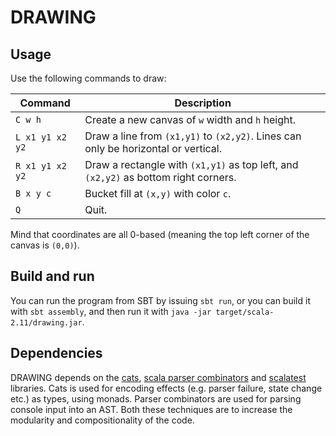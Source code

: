 # DRAWING

## Usage

Use the following commands to draw:

| Command | Description |
| --- | --- |
| `C w h` | Create a new canvas of `w` width and `h` height. | 
| `L x1 y1 x2 y2` | Draw a line from `(x1,y1)` to `(x2,y2)`. Lines can only be horizontal or vertical. |
| `R x1 y1 x2 y2` | Draw a rectangle with `(x1,y1)` as top left, and `(x2,y2)` as bottom right corners. |
| `B x y c` | Bucket fill at `(x,y)` with color `c`. |
| `Q` | Quit. |

Mind that coordinates are all 0-based (meaning the top left corner of the canvas is `(0,0)`).

## Build and run

You can run the program from SBT by issuing `sbt run`, or you can build it with `sbt assembly`, and then run it with `java -jar target/scala-2.11/drawing.jar`.

## Dependencies

DRAWING depends on the [cats](http://typelevel.org/cats/), [scala parser combinators](https://github.com/scala/scala-parser-combinators) and [scalatest](http://www.scalatest.org/) libraries. Cats is used for encoding effects (e.g. parser failure, state change etc.) as types, using monads. Parser combinators are used for parsing console input into an AST. Both these techniques are to increase the modularity and compositionality of the code.
